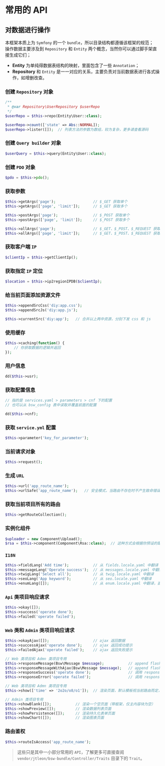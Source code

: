 
# 常用的 API

## 对数据进行操作

本框架本质上为 `Symfony` 的一个 `bundle`，所以目录结构都遵循该框架的规范；  
操作数据主要涉及到 `Repository` 和 `Entity` 两个概念，当然你可以通过脚手架直接生成它们；  

* **Entity** 为单纯得数据表结构的映射，里面包含了一些 `Annotation`；  
* **Repository** 和 `Entity` 是一一对应的关系，主要负责对当前数据表进行各式操作，如增删改查。

### 创建 `Repository` 对象

```php
/**
 * @var Repository\UserRepository $userRepo
 */
$userRepo = $this->repo(Entity\User::class);

$userRepo->count(['state' => Abs::NORMAL]);
$userRepo->lister([]);  // 列表方法的参数为数组，较为复杂，更多请查看源码
```

### 创建 `Query builder` 对象

```php
$userQuery = $this->query(Entity\User::class);
```

### 创建 `PDO` 对象

```php
$pdo = $this->pdo();
```

### 获取参数

```php
$this->getArgs('page');                 // $_GET 获取单个
$this->getArgs(['page', 'limit']);      // $_GET 获取多个

$this->postArgs('page');                // $_POST 获取单个
$this->postArgs(['page', 'limit']);     // $_POST 获取多个

$this->allArgs('page');                 // $_GET、$_POST、$_REQUEST 获取单个
$this->allArgs(['page', 'limit']);      // $_GET、$_POST、$_REQUEST 获取多个
```

### 获取客户端 `IP`

```php
$clientIp = $this->getClientIp();
```

### 获取指定 `IP` 定位

```php
$location = $this->ip2regionIPDB($clientIp);
```

### 给当前页面添加资源文件

```php
$this->appendSrcCss('diy:app.css');
$this->appendSrcJs('diy:app.js');

$this->currentSrc('diy:app');   // 合并以上两中资源，分别下发 css 和 js
```

### 使用缓存

```php
$this->caching(function() {
    // 你获取数据的逻辑并返回
});
```

### 用户信息

```php
dd($this->usr);
```

### 获取配置信息

```php
// 指的是 services.yaml > parameters > cnf 下的配置
// 也可以从 bsw_config 表中读取并覆盖前面的配置

dd($this->cnf);
```

### 获取 `service.yml` 配置

```php
$this->parameter('key_for_parameter');
```

### 当前请求对象

```php
$this->request();
```

### 生成 `URL`

```php
$this->url('app_route_name');
$this->urlSafe('app_route_name');   // 安全模式，当路由不存在时不产生致命错误
```

### 获取当前项目所有的路由

```php
$this->getRouteCollection();
```

### 实例化组件

```php
$uploader = new Component\Upload();
$rsa = $this->component(Component\Rsa::class);  // 这种方式会根据你预设的配置去实例化组件，即服务定位器
```

### `I18N`

```php
$this->fieldLang('Add time');           // 从 fields.locale.yaml 中翻译
$this->messageLang('Operate success');  // 从 messages.locale.yaml 中翻译
$this->twigLang('Select all');          // 从 twig.locale.yaml 中翻译
$this->seoLang('App keyword');          // 从 seo.locale.yaml 中翻译
$this->enumLang([]);                    // 从 enum.locale.yaml 中翻译，直接传入一个枚举数组
```

### `Api` 类项目响应请求

```php
$this->okay([]);
$this->success('operate done');
$this->failed('operate failed');
```

### `Web` 类和 `Admin` 类项目响应请求

```php
$this->okayAjax([]);                    // ajax 返回数据
$this->successAjax('operate done');     // ajax 返回成功提示
$this->failedAjax('operate failed');    // ajax 返回失败提示

// Web 类项目和 Admn 类项目专用
$this->responseMessage(Bsw\Message $message);           // append flash 消息后，进行跳转提示
$this->responseMessageWithAjax(Bsw\Message $message);   // append flash 消息后，ajax 返回数据
$this->responseSuccess('operate done');                 // 调用 responseMessage
$this->responseError('operate failed');                 // 调用 responseMessage

// Web 类项目和 Admn 类项目专用
$this->show(['time' => '2o2o/o8/o1']);  // 渲染页面，默认模板视当前路由而定，你也可以手动指定

// Admin 类项目专用
$this->showBlank([]);           // 渲染一个空页面（带框架，仅主内容块为空）
$this->showPreview([]);         // 渲染数据列表页面
$this->showPersistence([]);     // 渲染持久化表单页面
$this->showChart([]);           // 渲染图表页面
```

### 路由鉴权

```php
$this->routeIsAccess('app_route_name');
```

> 这些只是其中一小部分常用的 `API`，了解更多可直接查阅 `vendor/jtleon/bsw-bundle/Controller/Traits` 目录下的 `Trait`。  
